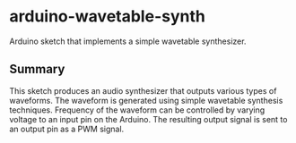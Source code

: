 # arduino-wavetable-synth

Arduino sketch that implements a simple wavetable synthesizer.

## Summary

This sketch produces an audio synthesizer that outputs various types of waveforms. The waveform is generated using simple wavetable synthesis techniques. Frequency of the waveform can be controlled by varying voltage to an input pin on the Arduino. The resulting output signal is sent to an output pin as a PWM signal.
